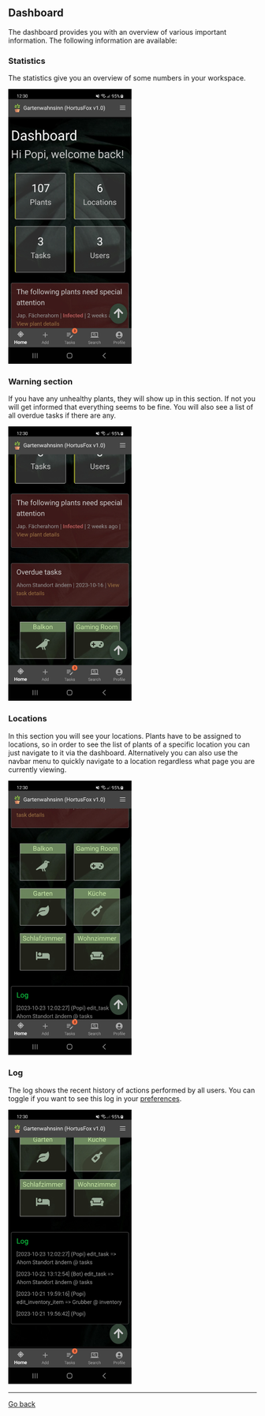 ## Dashboard

The dashboard provides you with an overview of various important information. The following information are available:

### Statistics
The statistics give you an overview of some numbers in your workspace.

<img src="gfx/Screenshot_20231023_123009_HortusFox.jpg" alt="screenshot" width="250"/>

### Warning section
If you have any unhealthy plants, they will show up in this section. If not you will get informed that everything seems to be fine.
You will also see a list of all overdue tasks if there are any.

<img src="gfx/Screenshot_20231023_123017_HortusFox.jpg" alt="screenshot" width="250"/>

### Locations
In this section you will see your locations. Plants have to be assigned to locations, so in order to see the list of plants
of a specific location you can just navigate to it via the dashboard. Alternatively you can also use the navbar menu to quickly
navigate to a location regardless what page you are currently viewing.

<img src="gfx/Screenshot_20231023_123027_HortusFox.jpg" alt="screenshot" width="250"/>

### Log
The log shows the recent history of actions performed by all users. You can toggle if you want to see this log in your <a href="profile.md">preferences</a>. 

<img src="gfx/Screenshot_20231023_123035_HortusFox.jpg" alt="screenshot" width="250"/>

<p><hr/></p>

[Go back](index.md)

